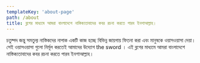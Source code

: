```yaml
---
templateKey: 'about-page'
path: /about
title: ব্লগের মাধ্যমে আমরা বাংলাদেশে নাস্তিক্যতাবাদের কবর রচনা করতে পারব ইনশাআল্লাহ।
---
```

চতুষ্পদ জন্তু সমতুল্য নাস্তিকদের নাপাক একটি কাজ হচ্ছে বিভিন্ন জায়গায় ফিতনা করা এবং মানুষকে ওয়াসওয়াসা দেয়া। সেই ওয়াসওয়াসা গুলো নির্মূল করতেই আমাদের উদ্যোগ the sword । এই ব্লগের মাধ্যমে আমরা বাংলাদেশে নাস্তিক্যতাবাদের কবর রচনা করতে পারব ইনশাআল্লাহ।
<!-- ### Shade-grown coffee
Coffee is a small tree or shrub that grows in the forest understory in its wild form, and traditionally was grown commercially under other trees that provided shade. The forest-like structure of shade coffee farms provides habitat for a great number of migratory and resident species.

### Single origin
Single-origin coffee is coffee grown within a single known geographic origin. Sometimes, this is a single farm or a specific collection of beans from a single country. The name of the coffee is then usually the place it was grown to whatever degree available.

### Sustainable farming
Sustainable agriculture is farming in sustainable ways based on an understanding of ecosystem services, the study of relationships between organisms and their environment. What grows where and how it is grown are a matter of choice and careful consideration for nature and communities.

### Direct sourcing
Direct trade is a form of sourcing practiced by some coffee roasters. Advocates of direct trade practices promote direct communication and price negotiation between buyer and farmer, along with systems that encourage and incentivize quality.

### Reinvest profits
We want to truly empower the communities that bring amazing coffee to you. That’s why we reinvest 20% of our profits into farms, local businesses and schools everywhere our coffee is grown. You can see the communities grow and learn more about coffee farming on our blog. -->
